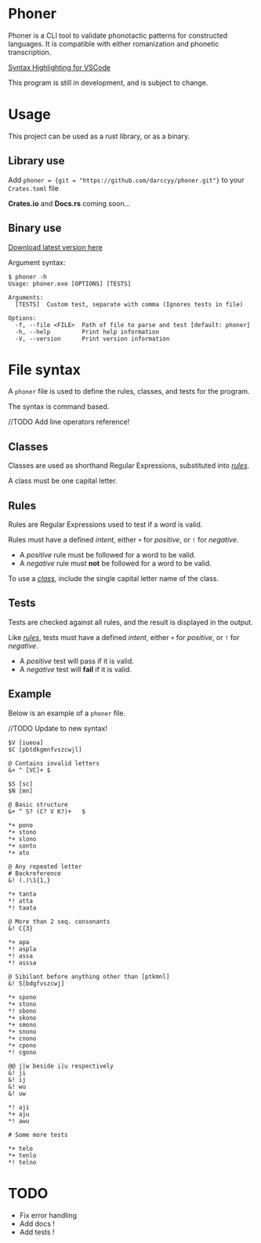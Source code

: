# Phoner

Phoner is a CLI tool to validate phonotactic patterns for constructed languages.
It is compatible with either romanization and phonetic transcription.

[Syntax Highlighting for VSCode](https://github.com/darccyy/phoner-syntax)

This program is still in development, and is subject to change.

# Usage

This project can be used as a rust library, or as a binary.

## Library use

Add `phoner = {git = "https://github.com/darccyy/phoner.git"}` to your `Crates.toml` file

**Crates.io** and **Docs.rs** coming soon...

## Binary use

[Download latest version here](https://github.com/darccyy/phoner/releases/latest)

Argument syntax:

```
$ phoner -h
Usage: phoner.exe [OPTIONS] [TESTS]

Arguments:
  [TESTS]  Custom test, separate with comma (Ignores tests in file)

Options:
  -f, --file <FILE>  Path of file to parse and test [default: phoner]
  -h, --help         Print help information
  -V, --version      Print version information
```

# File syntax

A `phoner` file is used to define the rules, classes, and tests for the program.

The syntax is command based.

//TODO Add line operators reference!

<!-- A line can start with one of the following line operators: -->

<!-- - `#` Hashtag: A whole line comment
- `$` Dollar: Define a [_class_](#classes)
- `@` Commat: Describe a subsequent rule. This is used as the _reason_ if a test fails
- `&` Ampersand: Define a [_rule_](#rule). Use `+` or `!` to identify _intent_
- - `&+` Ampersand Plus: Defines a _positive rule_ (Rule must be followed for word to be valid)
- - `&!` Ampersand Bang: Defines a _negative rule_ (Rule must **not** be followed for word to be valid)
- `*` Star: Creates a [_test_](#tests). Use `+` or `!` to identify _intent_
- - `*+` Star Plus: Creates a _passing test_ (Word must be valid to pass)
- - `*!` Star Bang: Creates a _failing test_ (Word must **not** be valid to pass) -->

## Classes

Classes are used as shorthand Regular Expressions, substituted into [_rules_](#rules).

A class must be one capital letter.

## Rules

Rules are Regular Expressions used to test if a word is valid.

Rules must have a defined _intent_, either `+` for _positive_, or `!` for _negative_.

- A _positive_ rule must be followed for a word to be valid.
- A _negative_ rule must **not** be followed for a word to be valid.

To use a [_class_](#classes), include the single capital letter name of the class.

## Tests

Tests are checked against all rules, and the result is displayed in the output.

Like [_rules_](#rules), tests must have a defined _intent_, either `+` for _positive_, or `!` for _negative_.

- A _positive_ test will pass if it is valid.
- A _negative_ test will **fail** if it is valid.

## Example

Below is an example of a `phoner` file.

//TODO Update to new syntax!

```phoner
$V [iueoa]
$C [pbtdkgmnfvszcwjl]

@ Contains invalid letters
&+ ^ [VC]+ $

$S [sc]
$N [mn]

@ Basic structure
&+ ^ S? (C? V K?)+   $

*+ pono
*+ stono
*+ slono
*+ sonto
*+ ato

@ Any repeated letter
# Backreference
&! (.)\1{1,}

*+ tanta
*! atta
*! taata

@ More than 2 seq. consonants
&! C{3}

*+ apa
*! aspla
*! assa
*! asssa

@ Sibilant before anything other than [ptkmnl]
&! S[bdgfvszcwj]

*+ spono
*+ stono
*! sbono
*+ skono
*+ smono
*+ snono
*+ cnono
*+ cpono
*! cgono

@@ j|w beside i|u respectively
&! ji
&! ij
&! wu
&! uw

*! aji
*+ aju
*! awu

# Some more tests

*+ telo
*+ tenlo
*! telno
```

# TODO

- Fix error handling
- Add docs !
- Add tests !
